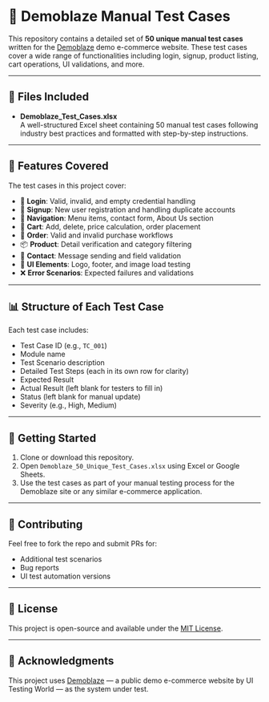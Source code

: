 # 🧪 Demoblaze Manual Test Cases

This repository contains a detailed set of **50 unique manual test cases** written for the [Demoblaze](https://www.demoblaze.com/) demo e-commerce website. These test cases cover a wide range of functionalities including login, signup, product listing, cart operations, UI validations, and more.

---

## 📂 Files Included

- **Demoblaze_Test_Cases.xlsx**  
  A well-structured Excel sheet containing 50 manual test cases following industry best practices and formatted with step-by-step instructions.

---

## 📌 Features Covered

The test cases in this project cover:

- 🔐 **Login**: Valid, invalid, and empty credential handling  
- 📝 **Signup**: New user registration and handling duplicate accounts  
- 🧭 **Navigation**: Menu items, contact form, About Us section  
- 🛒 **Cart**: Add, delete, price calculation, order placement  
- 🧾 **Order**: Valid and invalid purchase workflows  
- 📦 **Product**: Detail verification and category filtering  
- 💬 **Contact**: Message sending and field validation  
- 🎨 **UI Elements**: Logo, footer, and image load testing  
- ❌ **Error Scenarios**: Expected failures and validations  

---

## 📊 Structure of Each Test Case

Each test case includes:

- Test Case ID (e.g., `TC_001`)
- Module name
- Test Scenario description
- Detailed Test Steps (each in its own row for clarity)
- Expected Result
- Actual Result (left blank for testers to fill in)
- Status (left blank for manual update)
- Severity (e.g., High, Medium)

---

## 🚀 Getting Started

1. Clone or download this repository.
2. Open `Demoblaze_50_Unique_Test_Cases.xlsx` using Excel or Google Sheets.
3. Use the test cases as part of your manual testing process for the Demoblaze site or any similar e-commerce application.

---

## 🤝 Contributing

Feel free to fork the repo and submit PRs for:
- Additional test scenarios
- Bug reports
- UI test automation versions

---

## 📄 License

This project is open-source and available under the [MIT License](LICENSE).

---

## 🙌 Acknowledgments

This project uses [Demoblaze](https://www.demoblaze.com/) — a public demo e-commerce website by UI Testing World — as the system under test.

